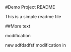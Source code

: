 #Demo Project README

This is a simple readme file


##More text


modification

new sdfdsdfsf  modification in 